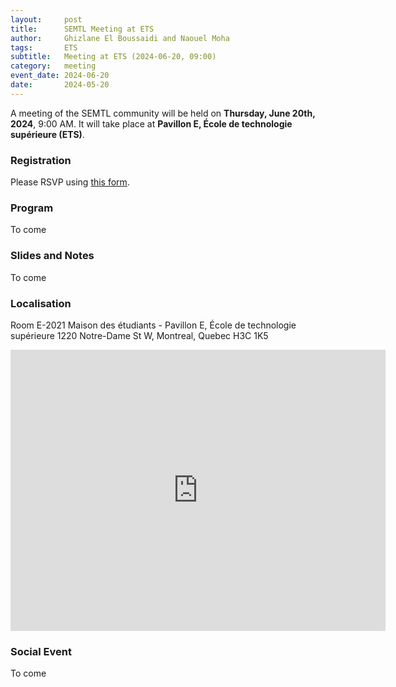 ```yaml
---
layout:     post
title:      SEMTL Meeting at ETS
author:     Ghizlane El Boussaidi and Naouel Moha
tags: 		ETS
subtitle:  	Meeting at ETS (2024-06-20, 09:00)
category:   meeting
event_date: 2024-06-20
date:       2024-05-20
---
```


A meeting of the SEMTL community will be held on **Thursday, June 20th, 2024**, 9:00 AM. It will take place at **Pavillon E, École de technologie supérieure (ETS)**.

### Registration

Please RSVP using [this form](https://docs.google.com/spreadsheets/d/1fG5uRQbvPufsGLUAnelnuzTSneUVe6L1RDAD7ZTWeIE/edit?usp=sharing).

### Program

To come

### Slides and Notes

To come

### Localisation

Room E-2021
Maison des étudiants - Pavillon E, École de technologie supérieure
1220 Notre-Dame St W, Montreal, Quebec H3C 1K5

<iframe src="https://www.google.com/maps/embed?pb=!1m18!1m12!1m3!1d5593.590684229218!2d-73.56617672408225!3d45.49406587107455!2m3!1f0!2f0!3f0!3m2!1i1024!2i768!4f13.1!3m3!1m2!1s0x4cc91a60d1fe7b35%3A0x1854b73cf08bb3e!2s1220%20Notre-Dame%20St%20W%2C%20Montreal%2C%20QC%20H3C%201K5!5e0!3m2!1sen!2sca!4v1716580466859!5m2!1sen!2sca" width="600" height="450" style="border:0;" allowfullscreen="" loading="lazy" referrerpolicy="no-referrer-when-downgrade"></iframe>

### Social Event

To come